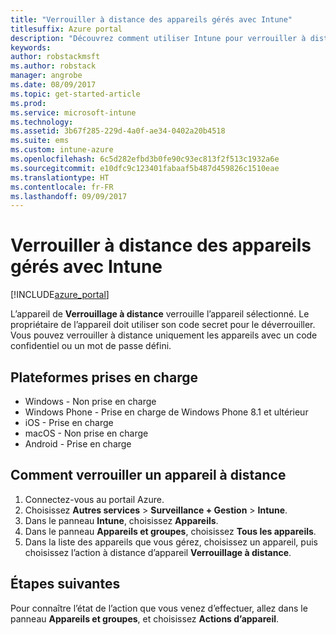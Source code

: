 ```yaml
---
title: "Verrouiller à distance des appareils gérés avec Intune"
titlesuffix: Azure portal
description: "Découvrez comment utiliser Intune pour verrouiller à distance les appareils que vous gérez."
keywords: 
author: robstackmsft
ms.author: robstack
manager: angrobe
ms.date: 08/09/2017
ms.topic: get-started-article
ms.prod: 
ms.service: microsoft-intune
ms.technology: 
ms.assetid: 3b67f285-229d-4a0f-ae34-0402a20b4518
ms.suite: ems
ms.custom: intune-azure
ms.openlocfilehash: 6c5d282efbd3b0fe90c93ec813f2f513c1932a6e
ms.sourcegitcommit: e10dfc9c123401fabaaf5b487d459826c1510eae
ms.translationtype: HT
ms.contentlocale: fr-FR
ms.lasthandoff: 09/09/2017
---
```

# <a name="remotely-lock-managed-devices-with-intune"></a>Verrouiller à distance des appareils gérés avec Intune


[!INCLUDE[azure_portal](./includes/azure_portal.md)]

L’appareil de **Verrouillage à distance** verrouille l’appareil sélectionné. Le propriétaire de l’appareil doit utiliser son code secret pour le déverrouiller. Vous pouvez verrouiller à distance uniquement les appareils avec un code confidentiel ou un mot de passe défini.

## <a name="supported-platforms"></a>Plateformes prises en charge

- Windows - Non prise en charge
- Windows Phone - Prise en charge de Windows Phone 8.1 et ultérieur
- iOS - Prise en charge
- macOS - Non prise en charge
- Android - Prise en charge

## <a name="how-to-remote-lock-a-device"></a>Comment verrouiller un appareil à distance

1. Connectez-vous au portail Azure.
2. Choisissez **Autres services** > **Surveillance + Gestion** > **Intune**.
3. Dans le panneau **Intune**, choisissez **Appareils**.
4. Dans le panneau **Appareils et groupes**, choisissez **Tous les appareils**.
5. Dans la liste des appareils que vous gérez, choisissez un appareil, puis choisissez l’action à distance d’appareil **Verrouillage à distance**.

## <a name="next-steps"></a>Étapes suivantes

Pour connaître l’état de l’action que vous venez d’effectuer, allez dans le panneau **Appareils et groupes**, et choisissez **Actions d’appareil**.

